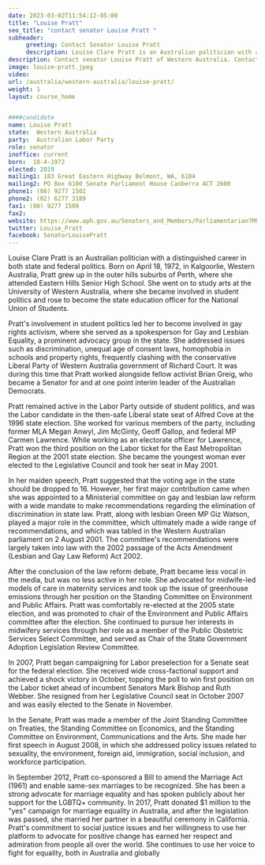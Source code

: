 ```yaml
---
date: 2023-03-02T11:54:12-05:00
title: "Louise Pratt"
seo_title: "contact senator Louise Pratt "
subheader:
     greeting: Contact Senator Louise Pratt
     description: Louise Clare Pratt is an Australian politician with a distinguished career in both state and federal politics.
description: Contact senator Louise Pratt of Western Australia. Contact information for Louise Pratt includes email address, phone number, and mailing address.
image: louise-pratt.jpeg
video:
url: /australia/western-australia/louise-pratt/
weight: 1
layout: course_home


####candidate
name: Louise Pratt
state:	Western Australia
party:	Australian Labor Party
role: senator
inoffice: current
born:  18-4-1972
elected: 2019
mailing1: 183 Great Eastern Highway Belmont, WA, 6104
mailing2: PO Box 6100 Senate Parliament House Canberra ACT 2600
phone1:	(08) 9277 1502
phone2: (02) 6277 3189
fax1: (08) 9277 1509
fax2:
website: https://www.aph.gov.au/Senators_and_Members/Parliamentarian?MPID=I0T
twitter: Louise_Pratt
facebook: SenatorLouisePratt
---
```


Louise Clare Pratt is an Australian politician with a distinguished career in both state and federal politics. Born on April 18, 1972, in Kalgoorlie, Western Australia, Pratt grew up in the outer hills suburbs of Perth, where she attended Eastern Hills Senior High School. She went on to study arts at the University of Western Australia, where she became involved in student politics and rose to become the state education officer for the National Union of Students.

Pratt's involvement in student politics led her to become involved in gay rights activism, where she served as a spokesperson for Gay and Lesbian Equality, a prominent advocacy group in the state. She addressed issues such as discrimination, unequal age of consent laws, homophobia in schools and property rights, frequently clashing with the conservative Liberal Party of Western Australia government of Richard Court. It was during this time that Pratt worked alongside fellow activist Brian Greig, who became a Senator for and at one point interim leader of the Australian Democrats.

Pratt remained active in the Labor Party outside of student politics, and was the Labor candidate in the then-safe Liberal state seat of Alfred Cove at the 1996 state election. She worked for various members of the party, including former MLA Megan Anwyl, Jim McGinty, Geoff Gallop, and federal MP Carmen Lawrence. While working as an electorate officer for Lawrence, Pratt won the third position on the Labor ticket for the East Metropolitan Region at the 2001 state election. She became the youngest woman ever elected to the Legislative Council and took her seat in May 2001.

In her maiden speech, Pratt suggested that the voting age in the state should be dropped to 16. However, her first major contribution came when she was appointed to a Ministerial committee on gay and lesbian law reform with a wide mandate to make recommendations regarding the elimination of discrimination in state law. Pratt, along with lesbian Green MP Giz Watson, played a major role in the committee, which ultimately made a wide range of recommendations, and which was tabled in the Western Australian parliament on 2 August 2001. The committee's recommendations were largely taken into law with the 2002 passage of the Acts Amendment (Lesbian and Gay Law Reform) Act 2002.

After the conclusion of the law reform debate, Pratt became less vocal in the media, but was no less active in her role. She advocated for midwife-led models of care in maternity services and took up the issue of greenhouse emissions through her position on the Standing Committee on Environment and Public Affairs. Pratt was comfortably re-elected at the 2005 state election, and was promoted to chair of the Environment and Public Affairs committee after the election. She continued to pursue her interests in midwifery services through her role as a member of the Public Obstetric Services Select Committee, and served as Chair of the State Government Adoption Legislation Review Committee.

In 2007, Pratt began campaigning for Labor preselection for a Senate seat for the federal election. She received wide cross-factional support and achieved a shock victory in October, topping the poll to win first position on the Labor ticket ahead of incumbent Senators Mark Bishop and Ruth Webber. She resigned from her Legislative Council seat in October 2007 and was easily elected to the Senate in November.

In the Senate, Pratt was made a member of the Joint Standing Committee on Treaties, the Standing Committee on Economics, and the Standing Committee on Environment, Communications and the Arts. She made her first speech in August 2008, in which she addressed policy issues related to sexuality, the environment, foreign aid, immigration, social inclusion, and workforce participation.

In September 2012, Pratt co-sponsored a Bill to amend the Marriage Act (1961) and enable same-sex marriages to be recognized. She has been a strong advocate for marriage equality and has spoken publicly about her support for the LGBTQ+ community. In 2017, Pratt donated $1 million to the "yes" campaign for marriage equality in Australia, and after the legislation was passed, she married her partner in a beautiful ceremony in California. Pratt's commitment to social justice issues and her willingness to use her platform to advocate for positive change has earned her respect and admiration from people all over the world. She continues to use her voice to fight for equality, both in Australia and globally